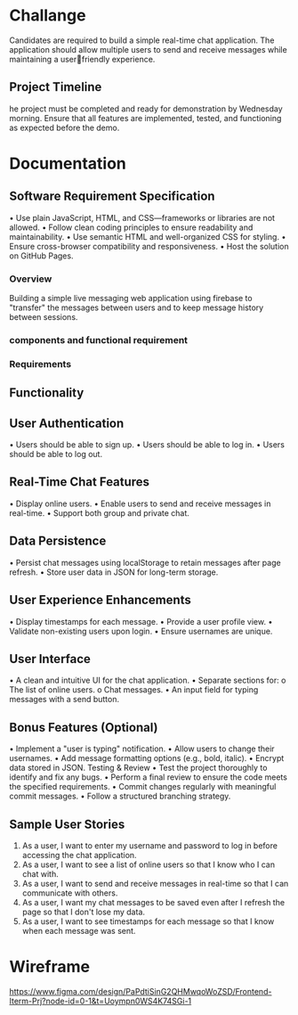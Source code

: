 # Challange

Candidates are required to build a simple real-time chat application. The application 
should allow multiple users to send and receive messages while maintaining a userfriendly experience.

## Project Timeline

he project must be completed and ready for demonstration by Wednesday morning. 
Ensure that all features are implemented, tested, and functioning as expected before the 
demo.


# Documentation

## Software Requirement Specification

• Use plain JavaScript, HTML, and CSS—frameworks or libraries are not allowed.
• Follow clean coding principles to ensure readability and maintainability.
• Use semantic HTML and well-organized CSS for styling.
• Ensure cross-browser compatibility and responsiveness.
• Host the solution on GitHub Pages.

### Overview

Building a simple live messaging web application using firebase to "transfer" the messages between users and to keep message history between sessions.

### components and functional requirement

### Requirements
## Functionality
## User Authentication
• Users should be able to sign up.
• Users should be able to log in.
• Users should be able to log out.
## Real-Time Chat Features
• Display online users.
• Enable users to send and receive messages in real-time.
• Support both group and private chat.
## Data Persistence
• Persist chat messages using localStorage to retain messages after page refresh.
• Store user data in JSON for long-term storage.
## User Experience Enhancements
• Display timestamps for each message.
• Provide a user profile view.
• Validate non-existing users upon login.
• Ensure usernames are unique.
## User Interface
• A clean and intuitive UI for the chat application.
• Separate sections for: 
o The list of online users.
o Chat messages.
• An input field for typing messages with a send button.
## Bonus Features (Optional)
• Implement a "user is typing" notification.
• Allow users to change their usernames.
• Add message formatting options (e.g., bold, italic).
• Encrypt data stored in JSON.
Testing & Review
• Test the project thoroughly to identify and fix any bugs.
• Perform a final review to ensure the code meets the specified requirements.
• Commit changes regularly with meaningful commit messages.
• Follow a structured branching strategy.

## Sample User Stories
1. As a user, I want to enter my username and password to log in before accessing the 
chat application.
2. As a user, I want to see a list of online users so that I know who I can chat with.
3. As a user, I want to send and receive messages in real-time so that I can 
communicate with others.
4. As a user, I want my chat messages to be saved even after I refresh the page so that 
I don't lose my data.
5. As a user, I want to see timestamps for each message so that I know when each 
message was sent.

# Wireframe
https://www.figma.com/design/PaPdtiSinG2QHMwqoWoZSD/Frontend-Iterm-Prj?node-id=0-1&t=Uoympn0WS4K74SGi-1